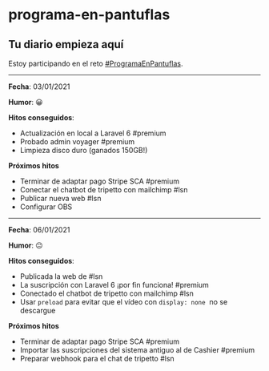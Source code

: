 # programa-en-pantuflas

## **Tu diario empieza aquí**

Estoy participando en el reto [#ProgramaEnPantuflas](https://github.com/delineas/reto-programa-en-pantuflas).

---

**Fecha**: 03/01/2021 

**Humor**: :grinning:

**Hitos conseguidos**:

*   Actualización en local a Laravel 6 #premium
*   Probado admin voyager #premium
*   Limpieza disco duro (ganados 150GB!)

**Próximos hitos**

*   Terminar de adaptar pago Stripe SCA #premium
*   Conectar el chatbot de tripetto con mailchimp #lsn
*   Publicar nueva web #lsn
*   Configurar OBS

---

**Fecha**: 06/01/2021 

**Humor**: 😐

**Hitos conseguidos**:

*   Publicada la web de #lsn
*   La suscripción con Laravel 6 ¡por fin funciona! #premium
*   Conectado el chatbot de tripetto con mailchimp #lsn
*   Usar `preload` para evitar que el vídeo con `display: none`  no se descargue

**Próximos hitos**

*   Terminar de adaptar pago Stripe SCA #premium
*   Importar las suscripciones del sistema antiguo al de Cashier #premium
*   Preparar webhook para el chat de tripetto #lsn
